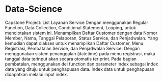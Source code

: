 # Data-Science
Capstone Project: List Layanan Service
Dengan menggunakan Regular Function, Data Collection, Conditional Statement, Looping, untuk menciptakan sistem ini.
Menampilkan Daftar Customer dengan data Nomor Member, Nama, Tanggal Pelaporan, Status Service, dan Penjadwalan.
Yang kemudian dapat diakses untuk menampilkan Daftar Customer, Menu Registrasi, Pembatalan Service, dan Penjadwalan Service.
Dengan menggunakan sistem penanggalan (datetime) pada menu registrasi, maka tanggal data terinput akan secara otomatis ter print.
Pada bagian pembatalan, menggunakan del function dan parameter index sebagai index data yang dituju untuk penghapusan data. Index data untuk penghapusan didapatkan melalui input index.
